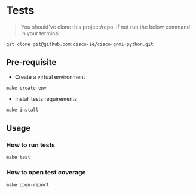 # Tests

> You should've clone this project/repo, if not run the below command in your terminal:
```
git clone git@github.com:cisco-ie/cisco-gnmi-python.git
```

## Pre-requisite

- Create a virtual environment 
```
make create-env
```

- Install tests requirements
```
make install
```

## Usage

### How to run tests

```
make test
```

### How to open test coverage

```
make open-report
```
